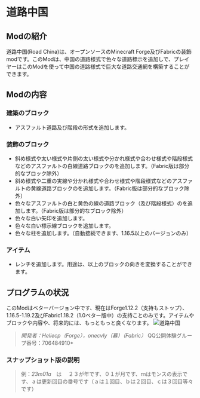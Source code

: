 # 道路中国
## Modの紹介
道路中国(Road China)は、オープンソースのMinecraft Forge及びFabricの装飾modです。このModは、中国の道路様式で色々な道路標示を追加しで、プレイヤーはこのModを使って中国の道路様式で巨大な道路交通網を構築することができます。
## Modの内容
### 建築のブロック
 - アスファルト道路及び階段の形式を追加します。
### 装飾のブロック
 - 斜め様式や太い様式や片側の太い様式や分かれ様式や合わせ様式や階段様式などのアスファルトの白線道路ブロックのを追加します。（Fabric版は部分的なブロック除外）
 - 斜め様式や二重の実線や分かれ様式や合わせ様式や階段様式などのアスファルトの黄線道路ブロックのを追加します。（Fabric版は部分的なブロック除外）
 - 色々なアスファルトの白と黄色の線の道路ブロック（及び階段様式）のを追加します。（Fabric版は部分的なブロック除外）
 - 色々な白い矢印を追加します。
 - 色々な白い標示線ブロックを追加します。
 - 色々な柱を追加します。（自動接続できます、1.16.5以上のバージョンのみ）
### アイテム
 - レンチを追加します。用途は、以上のブロックの向きを変換することができます。
## プログラムの状況
このModはベターバージョン中です、現在はForge1.12.2（支持もストップ）、1.16.5-1.19.2及びFabric1.18.2（1.0ベター版中）の支持ことのみです。アイテムやブロックや内容や、将来的には、もっともっと良くなります。
![道路中国](https://s1.ax1x.com/2023/05/09/p9BnaY4.png "道路中国")
> *開発者：Heliecp（Forge），onecvly（暮）（Fabric）*
> QQ公開体験グループ番号：706484910*
### スナップショット版の説明
> 例：*23m01a*　は　
> ２３が年です、０１が月です、ｍはモンスの表示です、ａは更新回目の番号です（ａは１回目、ｂは２回目、ｃは３回目等々です）
